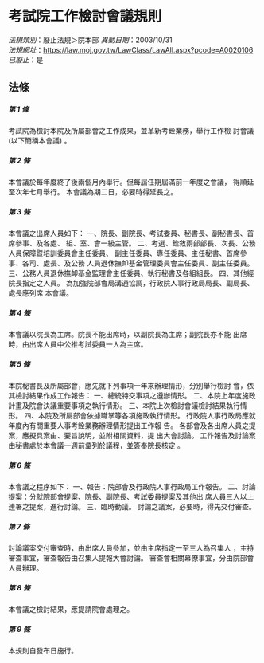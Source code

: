 # 考試院工作檢討會議規則

*法規類別*：廢止法規＞院本部
*異動日期*：2003/10/31  
*法規網址*：https://law.moj.gov.tw/LawClass/LawAll.aspx?pcode=A0020106
*已廢止*：是


## 法條
##### 第 1 條
考試院為檢討本院及所屬部會之工作成果，並革新考銓業務，舉行工作檢
討會議 (以下簡稱本會議) 。

##### 第 2 條
本會議於每年度終了後兩個月內舉行。但每屆任期屆滿前一年度之會議，
得順延至次年七月舉行。
本會議為期二日，必要時得延長之。


##### 第 3 條
本會議之出席人員如下：
一、院長、副院長、考試委員、秘書長、副秘書長、首席參事、及各處、
    組、室、會一級主管。
二、考選、銓敘兩部部長、次長、公務人員保障暨培訓委員會主任委員、
    副主任委員、專任委員、主任秘書、首席參事、各司、處長、及公務
    人員退休撫卹基金管理委員會主任委員、副主任委員。
三、公務人員退休撫卹基金監理會主任委員、執行秘書及各組組長。
四、其他經院長指定之人員。
為加強院部會局溝通協調，行政院人事行政局局長、副局長、處長應列席
本會議。


##### 第 4 條
本會議以院長為主席。院長不能出席時，以副院長為主席；副院長亦不能
出席時，由出席人員中公推考試委員一人為主席。

##### 第 5 條
本院秘書長及所屬部會，應先就下列事項一年來辦理情形，分別舉行檢討
會，依其檢討結果作成工作報告：
一、總統特交事項之遵辦情形。
二、本院上年度施政計畫及院會決議重要事項之執行情形。
三、本院上次檢討會議檢討結果執行情形。
四、本院及所屬部會依據職掌等各項施政執行情形。
行政院人事行政局應就年度內有關重要人事考銓業務辦理情形提出工作報
告。
各部會及各出席人員之提案，應擬具案由、要旨說明，並附相關資料，提
出大會討論。
工作報告及討論案由秘書處於本會議一週前彙列於議程，並簽奉院長核定
。


##### 第 6 條
本會議之程序如下：
一、報告：院部會及行政院人事行政局工作報告。
二、討論提案：分就院部會提案、院長、副院長、考試委員提案及其他出
    席人員三人以上連署之提案，進行討論。
三、臨時動議。
討論之議案，必要時，得先交付審查。


##### 第 7 條
討論議案交付審查時，由出席人員參加，並由主席指定一至三人為召集人
，主持審查事宜，審查報告由召集人提報大會討論。
審查會相關幕僚事宜，分由院部會人員辦理。

##### 第 8 條
本會議之檢討結果，應提請院會處理之。

##### 第 9 條
本規則自發布日施行。


